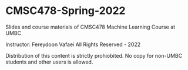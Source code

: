 # CMSC478-Spring-2022
Slides and course materials of CMSC478 Machine Learning Course at UMBC 

Instructor: Fereydoon Vafaei  All Rights Reserved - 2022

Distribution of this content is strictly prohiobited. No copy for non-UMBC students and other users is allowed.
